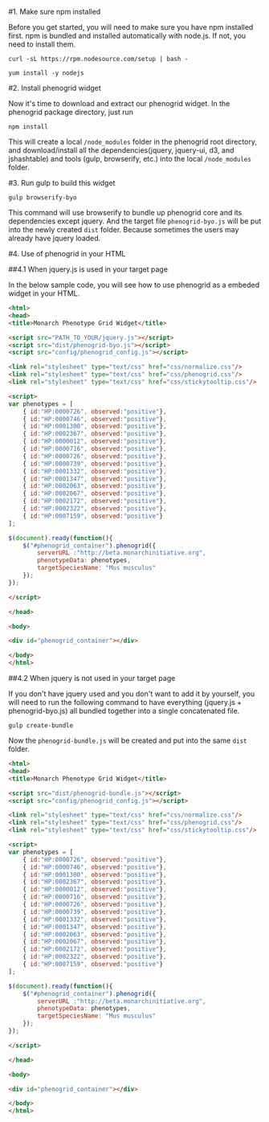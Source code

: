 #1. Make sure npm installed

Before you get started, you will need to make sure you have npm installed first. npm is bundled and installed automatically with node.js. If not, you need to install them.

```
curl -sL https://rpm.nodesource.com/setup | bash -

yum install -y nodejs
```

#2. Install phenogrid widget

Now it's time to download and extract our phenogrid widget. In the phenogrid package directory, just run

```
npm install
```

This will create a local `/node_modules` folder in the phenogrid root directory, and download/install all the dependencies(jquery, jquery-ui, d3, and jshashtable) and tools (gulp, browserify, etc.) into the local `/node_modules` folder.

#3. Run gulp to build this widget

```
gulp browserify-byo
```

This command will use browserify to bundle up phenogrid core and its dependencies except jquery. And the target file `phenogrid-byo.js` will be put into the newly created `dist` folder. Because sometimes the users may already have jquery loaded.

#4. Use of phenogrid in your HTML

##4.1 When jquery.js is used in your target page

In the below sample code, you will see how to use phenogrid as a embeded widget in your HTML.

````html
<html>
<head>
<title>Monarch Phenotype Grid Widget</title>

<script src="PATH_TO_YOUR/jquery.js"></script>
<script src="dist/phenogrid-byo.js"></script>
<script src="config/phenogrid_config.js"></script>

<link rel="stylesheet" type="text/css" href="css/normalize.css"/>
<link rel="stylesheet" type="text/css" href="css/phenogrid.css"/>
<link rel="stylesheet" type="text/css" href="css/stickytooltip.css"/>

<script>
var phenotypes = [
	{ id:"HP:0000726", observed:"positive"},
	{ id:"HP:0000746", observed:"positive"},
	{ id:"HP:0001300", observed:"positive"},
	{ id:"HP:0002367", observed:"positive"},
	{ id:"HP:0000012", observed:"positive"},
	{ id:"HP:0000716", observed:"positive"},
	{ id:"HP:0000726", observed:"positive"},
	{ id:"HP:0000739", observed:"positive"},
	{ id:"HP:0001332", observed:"positive"},
	{ id:"HP:0001347", observed:"positive"},
	{ id:"HP:0002063", observed:"positive"},
	{ id:"HP:0002067", observed:"positive"},
	{ id:"HP:0002172", observed:"positive"},
	{ id:"HP:0002322", observed:"positive"},
	{ id:"HP:0007159", observed:"positive"}
];	

$(document).ready(function(){
	$("#phenogrid_container").phenogrid({
		serverURL :"http://beta.monarchinitiative.org", 
		phenotypeData: phenotypes,
		targetSpeciesName: "Mus musculus" 
	});
});

</script>

</head>

<body>

<div id="phenogrid_container"></div>

</body>
</html>
````

##4.2 When jquery is not used in your target page

If you don't have jquery used and you don't want to add it by yourself, you will need to run the following command to have everything (jquery.js + phenogrid-byo.js) all bundled together into a single concatenated file.

```
gulp create-bundle
```

Now the `phenogrid-bundle.js` will be created and put into the same `dist` folder.

````html
<html>
<head>
<title>Monarch Phenotype Grid Widget</title>

<script src="dist/phenogrid-bundle.js"></script>
<script src="config/phenogrid_config.js"></script>

<link rel="stylesheet" type="text/css" href="css/normalize.css"/>
<link rel="stylesheet" type="text/css" href="css/phenogrid.css"/>
<link rel="stylesheet" type="text/css" href="css/stickytooltip.css"/>

<script>
var phenotypes = [
	{ id:"HP:0000726", observed:"positive"},
	{ id:"HP:0000746", observed:"positive"},
	{ id:"HP:0001300", observed:"positive"},
	{ id:"HP:0002367", observed:"positive"},
	{ id:"HP:0000012", observed:"positive"},
	{ id:"HP:0000716", observed:"positive"},
	{ id:"HP:0000726", observed:"positive"},
	{ id:"HP:0000739", observed:"positive"},
	{ id:"HP:0001332", observed:"positive"},
	{ id:"HP:0001347", observed:"positive"},
	{ id:"HP:0002063", observed:"positive"},
	{ id:"HP:0002067", observed:"positive"},
	{ id:"HP:0002172", observed:"positive"},
	{ id:"HP:0002322", observed:"positive"},
	{ id:"HP:0007159", observed:"positive"}
];	

$(document).ready(function(){
	$("#phenogrid_container").phenogrid({
		serverURL :"http://beta.monarchinitiative.org", 
		phenotypeData: phenotypes,
		targetSpeciesName: "Mus musculus" 
	});
});

</script>

</head>

<body>

<div id="phenogrid_container"></div>

</body>
</html>
````

